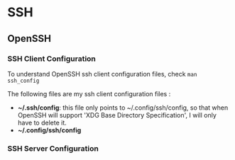 # SSH

## OpenSSH

### SSH Client Configuration

To understand OpenSSH ssh client configuration files, check ```man ssh_config```

The following files are my ssh client configuration files :

-  **~/.ssh/config**: this file only points to ~/.config/ssh/config, so that when OpenSSH will support 'XDG Base Directory Specification', I will only have to delete it.
- **~/.config/ssh/config** 


### SSH Server Configuration
